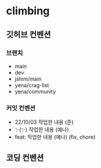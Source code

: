 # climbing

## 깃허브 컨벤션

### 브랜치
* main
* dev
* jshim/main
* yena/crag-list
* yena/community

### 커밋 컨벤션
* 22/10/03 작업한 내용 (준)
* ✨(:sparkles:) 작업한 내용 (예나)
* feat: 작업한 내용 (예나) (fix, chore)

## 코딩 컨벤션
